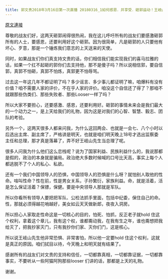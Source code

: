 ```yaml
---
title: 郭文贵2018年3月16日第一次直播 20180316_1如何感恩．并享受．砸郭运动！王岐山到底是总理还是监察委主任．副主席？一切都是刚刚开始！
---
```


[原文連接](https://gnews.org/ThreadView/53483695)

尊敬的战友们好，这两天砸郭闹得很热闹，我在这儿呼吁所有的战友们要感激砸郭所有的人士，要感恩，还要利用好这个砸郭。因为很简单，凡是砸郭的人只要他有坏心、歹意，那是一个锤炼我们意志的上天送来的天使。


同时，如果战友们你们真支持文贵的话，你们相信我们能实现我们的喜马拉雅的话，如果一个扛不起砸的郭你们去支持他，那不是傻子吗？所以说相信郭，要自信郭，真郭不怕砸，真郭不怕炼，真郭更不怕辱骂。


过去这一年这几年不都证明了吗？多少谣言、多少事儿都证明了嘛，咱爆料有没有价值？咱不需要人家的评价，不在乎人家的评价。咱没这个自信还了得了？那咱不就跟那些伪类们、那些失败者、那些Looser一样了吗？


所以大家不要担心，还要感激、感恩，还要利用好。砸郭的事情未来会是我们最大的一个动力之一，是上天给我们的礼物，因为这是对我们的心智、智慧、毅志、团队的考验。


另外一个，这两天很多人都来问我，为什么这回两会、也就是一会七、八个小时以后选出主席、副主席了，严格讲是明天，也就是咱们明天晚上18号才选出监察委主任和总理，那才真是落幕了，弄不好王岐山先生当总理了呢。


很多人问我为什么他们这么恋栈呢？说为了国家利益、民族利益什么的，我说那都是假的，政治的本身就是骗局。政治绝大多数时候喊的口号比天高，事实上每个人都逃脱不了个人的私心、私欲。


还有一个我们中国领导人的恐惧，中国领导人的恐惧是什么呀？就怕别人取他的性命。啥叫性命？性在前，性是男女关系，子孙繁衍，家族利益。命，就是活着，活是怎么保证活着？保镖，保健。要是中央领导人那就是军队。


所以你看所有领导人要把把军队、公检法抓手里面，包括中纪委，保住自己的命。性，那就必须得越花哨越好，美女如云天天做新郎，夜夜入洞房。


所以担心人家取走性命这是一切核心的目的，怕死、怕抓，反正老子就hold 住这个权利，拿着这个章儿，我有这个权，谁都甭动我，在我有生之年，谁也甭想把我给灭了，把我抄家灭门，只有我抄你们家、灭你们门，这是核心。


所以说王岐山先生他非常恐惧、非常害怕，所以他一定要hold 住这个权利，这就是真正的原因。咱们拭目以待，今天晚上和明天就有结果了。


感谢所有的战友们对文贵的支持和信任，一切都靠真相，一切都靠证据，一切都靠事实，不要听从一些阿猫阿狗那些looser 们讲的话，那都是上天的礼物。


谢谢。
